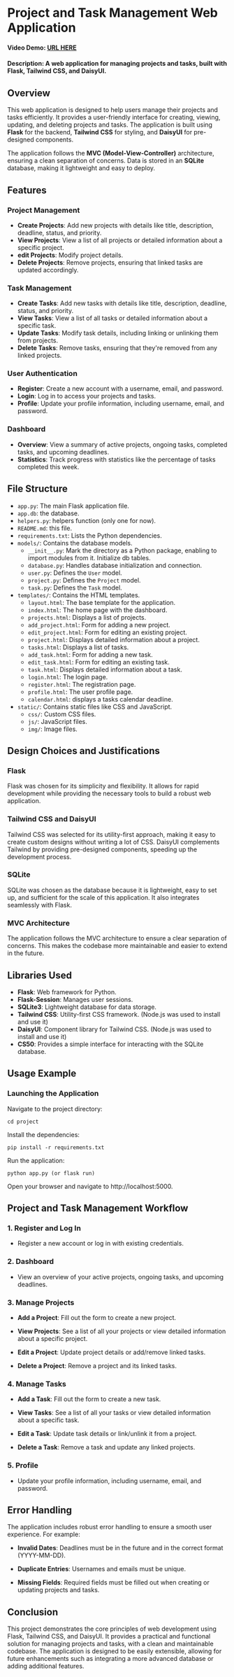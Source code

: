 # Project and Task Management Web Application

#### Video Demo: [URL HERE](https://youtu.be/6N83oWLCxk0)
#### Description: A web application for managing projects and tasks, built with Flask, Tailwind CSS, and DaisyUI.

## Overview

This web application is designed to help users manage their projects and tasks efficiently. It provides a user-friendly interface for creating, viewing, updating, and deleting projects and tasks. The application is built using **Flask** for the backend, **Tailwind CSS** for styling, and **DaisyUI** for pre-designed components.

The application follows the **MVC (Model-View-Controller)** architecture, ensuring a clean separation of concerns. Data is stored in an **SQLite** database, making it lightweight and easy to deploy.

## Features

### Project Management
- **Create Projects**: Add new projects with details like title, description, deadline, status, and priority.
- **View Projects**: View a list of all projects or detailed information about a specific project.
- **edit Projects**: Modify project details.
- **Delete Projects**: Remove projects, ensuring that linked tasks are updated accordingly.

### Task Management
- **Create Tasks**: Add new tasks with details like title, description, deadline, status, and priority.
- **View Tasks**: View a list of all tasks or detailed information about a specific task.
- **Update Tasks**: Modify task details, including linking or unlinking them from projects.
- **Delete Tasks**: Remove tasks, ensuring that they're removed from any linked projects.

### User Authentication
- **Register**: Create a new account with a username, email, and password.
- **Login**: Log in to access your projects and tasks.
- **Profile**: Update your profile information, including username, email, and password.

### Dashboard
- **Overview**: View a summary of active projects, ongoing tasks, completed tasks, and upcoming deadlines.
- **Statistics**: Track progress with statistics like the percentage of tasks completed this week.

## File Structure

- `app.py`: The main Flask application file.
- `app.db`: the database.
- `helpers.py`: helpers function (only one for now).
- `README.md`: this file.
- `requirements.txt`: Lists the Python dependencies.
- `models/`: Contains the database models.
  - `__init__.py`: Mark the directory as a Python package, enabling to import modules from it. Initialize db tables.
  - `database.py`: Handles database initialization and connection.
  - `user.py`: Defines the `User` model.
  - `project.py`: Defines the `Project` model.
  - `task.py`: Defines the `Task` model.
- `templates/`: Contains the HTML templates.
  - `layout.html`: The base template for the application.
  - `index.html`: The home page with the dashboard.
  - `projects.html`: Displays a list of projects.
  - `add_project.html`: Form for adding a new project.
  - `edit_project.html`: Form for editing an existing project.
  - `project.html`: Displays detailed information about a project.
  - `tasks.html`: Displays a list of tasks.
  - `add_task.html`: Form for adding a new task.
  - `edit_task.html`: Form for editing an existing task.
  - `task.html`: Displays detailed information about a task.
  - `login.html`: The login page.
  - `register.html`: The registration page.
  - `profile.html`: The user profile page.
  - `calendar.html`: displays a tasks calendar deadline.
- `static/`: Contains static files like CSS and JavaScript.
  - `css/`: Custom CSS files.
  - `js/`: JavaScript files.
  - `img/`: Image files.

## Design Choices and Justifications

### Flask
Flask was chosen for its simplicity and flexibility. 
It allows for rapid development while providing the necessary tools to build a robust web application.

### Tailwind CSS and DaisyUI
Tailwind CSS was selected for its utility-first approach, making it easy to create custom designs without writing a lot of CSS. 
DaisyUI complements Tailwind by providing pre-designed components, speeding up the development process.

### SQLite
SQLite was chosen as the database because it is lightweight, easy to set up, and sufficient for the scale of this application. 
It also integrates seamlessly with Flask.

### MVC Architecture
The application follows the MVC architecture to ensure a clear separation of concerns. 
This makes the codebase more maintainable and easier to extend in the future.

## Libraries Used

- **Flask**: Web framework for Python.
- **Flask-Session**: Manages user sessions.
- **SQLite3**: Lightweight database for data storage.
- **Tailwind CSS**: Utility-first CSS framework. (Node.js was used to install and use it)
- **DaisyUI**: Component library for Tailwind CSS. (Node.js was used to install and use it)
- **CS50**: Provides a simple interface for interacting with the SQLite database.

## Usage Example

### Launching the Application

Navigate to the project directory:

```
cd project
```
Install the dependencies:

```
pip install -r requirements.txt
```
Run the application:

```
python app.py (or flask run)
```
Open your browser and navigate to http://localhost:5000.

## Project and Task Management Workflow
### 1. Register and Log In

   - Register a new account or log in with existing credentials.

### 2. Dashboard

   - View an overview of your active projects, ongoing tasks, and upcoming deadlines.

### 3. Manage Projects

   - **Add a Project**: Fill out the form to create a new project.
   
   - **View Projects**: See a list of all your projects or view detailed information about a specific project.
   
   - **Edit a Project**: Update project details or add/remove linked tasks.
   
   - **Delete a Project**: Remove a project and its linked tasks.

### 4. Manage Tasks

   - **Add a Task**: Fill out the form to create a new task.
   
   - **View Tasks**: See a list of all your tasks or view detailed information about a specific task.
   
   - **Edit a Task**: Update task details or link/unlink it from a project.
   
   - **Delete a Task**: Remove a task and update any linked projects.

### 5. Profile

- Update your profile information, including username, email, and password.

## Error Handling

The application includes robust error handling to ensure a smooth user experience. For example:

- **Invalid Dates**: Deadlines must be in the future and in the correct format (YYYY-MM-DD).

- **Duplicate Entries**: Usernames and emails must be unique.

- **Missing Fields**: Required fields must be filled out when creating or updating projects and tasks.

## Conclusion

This project demonstrates the core principles of web development using Flask, Tailwind CSS, and DaisyUI.
It provides a practical and functional solution for managing projects and tasks, with a clean and maintainable codebase.
The application is designed to be easily extensible, allowing for future enhancements such as integrating a more advanced database or adding additional features.

